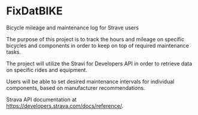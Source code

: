 # FixDatBIKE
Bicycle mileage and maintenance log for Strave users

The purpose of this project is to track the hours and mileage on specific bicycles and components in order to keep on top of required maintenance tasks.

The project will utilize the Stravi for Developers API in order to retrieve data on specific rides and equipment.

Users will be able to set desired maintenance intervals for individual components, based on manufacturer recommendations. 

Strava API documentation at https://developers.strava.com/docs/reference/.
